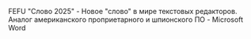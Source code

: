 FEFU "Слово 2025" - Новое "слово" в мире текстовых редакторов. 
Аналог американского проприетарного и шпионского ПО - Microsoft Word
